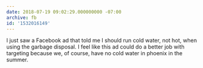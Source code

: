 ```yaml
---
date: 2018-07-19 09:02:29.000000000 -07:00
archive: fb
id: '1532016149'
---
```


I just saw a Facebook ad that told me I should run cold water, not hot, when using the garbage disposal. I feel like this ad could do a better job with targeting because we, of course, have no cold water in phoenix in the summer.

